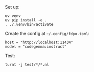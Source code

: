 Set up:

    uv venv
    uv pip install -e .
    . ./.venv/bin/activate

Create the config at `~/.config/fdpo.toml`:

    host = "http://localhost:11434"
    model = "codegemma:instruct"

Test:

    turnt -j test/*/*.nl
